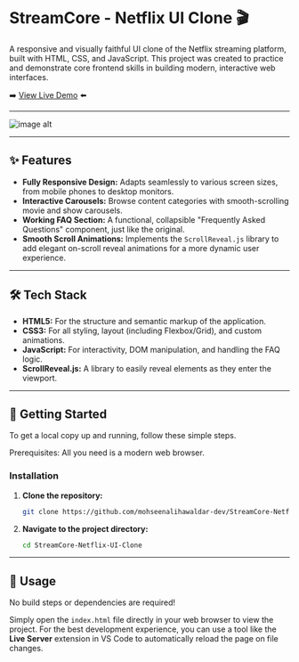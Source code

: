 # StreamCore - Netflix UI Clone 🎬

A responsive and visually faithful UI clone of the Netflix streaming platform, built with HTML, CSS, and JavaScript. This project was created to practice and demonstrate core frontend skills in building modern, interactive web interfaces.

➡️ [View Live Demo](https://streamcore-mohseencloneui.netlify.app/) ⬅️

---

![image alt](https://github.com/mohseenalihawaldar-dev/StreamCore-Netflix-UI-Clone/blob/2d5963d89e13d52e670bf5aadee4677664ed7e07/netflix.png)


---

## ✨ Features

* **Fully Responsive Design:** Adapts seamlessly to various screen sizes, from mobile phones to desktop monitors.
* **Interactive Carousels:** Browse content categories with smooth-scrolling movie and show carousels.
* **Working FAQ Section:** A functional, collapsible "Frequently Asked Questions" component, just like the original.
* **Smooth Scroll Animations:** Implements the `ScrollReveal.js` library to add elegant on-scroll reveal animations for a more dynamic user experience.

---

## 🛠️ Tech Stack

* **HTML5:** For the structure and semantic markup of the application.
* **CSS3:** For all styling, layout (including Flexbox/Grid), and custom animations.
* **JavaScript:** For interactivity, DOM manipulation, and handling the FAQ logic.
* **ScrollReveal.js:** A library to easily reveal elements as they enter the viewport.

---

## 🚀 Getting Started
To get a local copy up and running, follow these simple steps.

Prerequisites:
All you need is a modern web browser.
### Installation
1.  **Clone the repository:**
    ```bash
    git clone https://github.com/mohseenalihawaldar-dev/StreamCore-Netflix-UI-Clone.git
    ```   
2.  **Navigate to the project directory:**
    ```bash
    cd StreamCore-Netflix-UI-Clone
    ```

---

## 🏃 Usage

No build steps or dependencies are required!

Simply open the `index.html` file directly in your web browser to view the project. For the best development experience, you can use a tool like the **Live Server** extension in VS Code to automatically reload the page on file changes.
